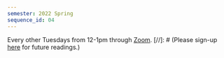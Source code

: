 ```yaml
---
semester: 2022 Spring
sequence_id: 04
---
```

Every other Tuesdays from 12-1pm through [Zoom](https://mcgill.zoom.us/j/81342469155).
[//]: # (Please sign-up [here](https://docs.google.com/spreadsheets/d/1Q9_cT75_kxWn4JOgR6Wf0tnSD43TKDDUvicMta4KtSs/edit?usp=sharing) for future readings.)
